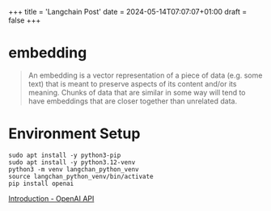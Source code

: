 +++
title = 'Langchain Post'
date = 2024-05-14T07:07:07+01:00
draft = false
+++
# embedding 

> An embedding is a vector representation of a piece of data (e.g. some text) that is meant to preserve aspects of its content and/or its meaning. Chunks of data that are similar in some way will tend to have embeddings that are closer together than unrelated data.

# Environment Setup

```shell
sudo apt install -y python3-pip
sudo apt install -y python3.12-venv
python3 -m venv langchan_python_venv
source langchan_python_venv/bin/activate
pip install openai
```

[Introduction - OpenAI API](https://platform.openai.com/docs/introduction)

